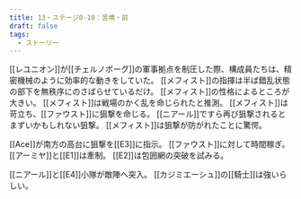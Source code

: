```yaml
---
title: 13・ステージ0-10：苦境・前
draft: false
tags:
  - ストーリー
---
```

[[レユニオン]]が[[チェルノボーグ]]の軍事拠点を制圧した際、構成員たちは、精密機械のように効率的な動きをしていた。
[[メフィスト]]の指揮は半ば錯乱状態の部下を無秩序にのさばらせているだけ。
[[メフィスト]]の性格によるところが大きい。
[[メフィスト]]は戦場のかく乱を命じられたと推測。
[[メフィスト]]は苛立ち、[[ファウスト]]に狙撃を命じる。
[[ニアール]]ですら再び狙撃されるとまずいかもしれない狙撃。
[[メフィスト]]は狙撃が防がれたことに驚愕。

[[Ace]]が南方の高台に狙撃を[[E3]]に指示。
[[ファウスト]]に対して時間稼ぎ。
[[アーミヤ]]と[[E1]]は牽制。
[[E2]]は包囲網の突破を試みる。

[[ニアール]]と[[E4]]小隊が敵陣へ突入。
[[カジミエーシュ]]の[[騎士]]は強いらしい。